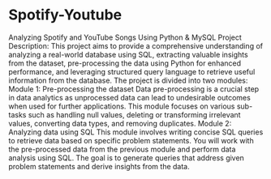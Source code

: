 # Spotify-Youtube
 Analyzing Spotify and YouTube Songs Using Python & MySQL
Project Description: 
This project aims to provide a comprehensive understanding of analyzing a real-world database using SQL, extracting valuable insights from the dataset, pre-processing the data using Python for enhanced performance, and leveraging structured query language to retrieve useful information from the database.
The project is divided into two modules:
Module 1: 
Pre-processing the dataset Data pre-processing is a crucial step in data analytics as unprocessed data can lead to undesirable outcomes when used for further applications. This module focuses on various sub-tasks such as handling null values, deleting or transforming irrelevant values, converting data types, and removing duplicates.
Module 2: 
Analyzing data using SQL This module involves writing concise SQL queries to retrieve data based on specific problem statements. You will work with the pre-processed data from the previous module and perform data analysis using SQL. The goal is to generate queries that address given problem statements and derive insights from the data.

